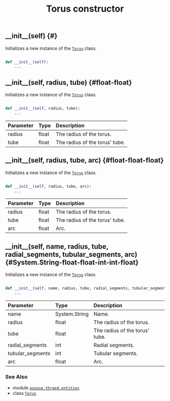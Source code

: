 ﻿---
title: Torus constructor
second_title: Aspose.3D for Python via .NET API References
description: 
type: docs
weight: 10
url: /python-net/aspose.threed.entities/torus/__init__/
is_root: false
---

## \_\_init\_\_(self) {#}

Initializes a new instance of the [`Torus`](/3d/python-net/aspose.threed.entities/torus) class.



```python

def __init__(self):
    ...
```




## \_\_init\_\_(self, radius, tube) {#float-float}

Initializes a new instance of the [`Torus`](/3d/python-net/aspose.threed.entities/torus) class.



```python

def __init__(self, radius, tube):
    ...
```


| Parameter | Type | Description |
| :- | :- | :- |
| radius | float | The radius of the torus. |
| tube | float | The radius of the torus' tube. |


## \_\_init\_\_(self, radius, tube, arc) {#float-float-float}

Initializes a new instance of the [`Torus`](/3d/python-net/aspose.threed.entities/torus) class.



```python

def __init__(self, radius, tube, arc):
    ...
```


| Parameter | Type | Description |
| :- | :- | :- |
| radius | float | The radius of the torus. |
| tube | float | The radius of the torus' tube. |
| arc | float | Arc. |


## \_\_init\_\_(self, name, radius, tube, radial_segments, tubular_segments, arc) {#System.String-float-float-int-int-float}

Initializes a new instance of the [`Torus`](/3d/python-net/aspose.threed.entities/torus) class.



```python

def __init__(self, name, radius, tube, radial_segments, tubular_segments, arc):
    ...
```


| Parameter | Type | Description |
| :- | :- | :- |
| name | System.String | Name. |
| radius | float | The radius of the torus. |
| tube | float | The radius of the torus' tube. |
| radial_segments | int | Radial segments. |
| tubular_segments | int | Tubular segments. |
| arc | float | Arc. |



### See Also
* module [`aspose.threed.entities`](../../)
* class [`Torus`](/3d/python-net/aspose.threed.entities/torus)
